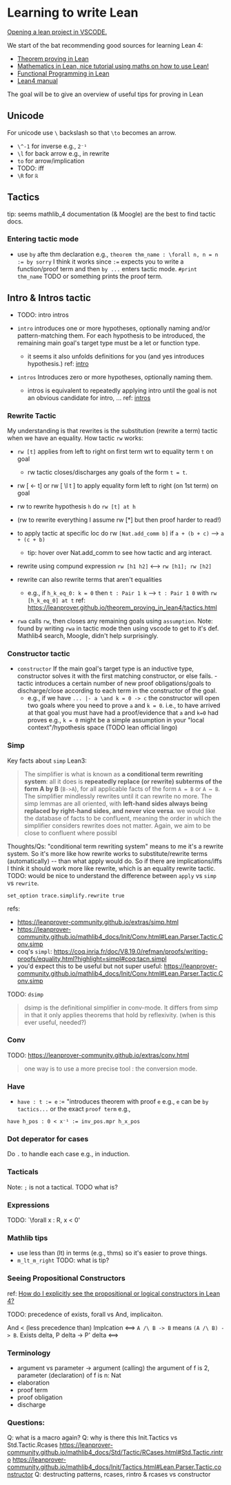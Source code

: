 # Learning to write Lean

[Opening a lean project in VSCODE.](https://proofassistants.stackexchange.com/questions/2760/how-does-one-create-a-lean-project-and-have-mathlib-import-work-when-not-creatin/3779#3779)

We start of the bat recommending good sources for learning Lean 4:
- [Theorem proving in Lean](https://leanprover.github.io/theorem_proving_in_lean4/)
- [Mathematics in Lean, nice tutorial using maths on how to use Lean!](https://leanprover-community.github.io/mathematics_in_lean/)
- [Functional Programming in Lean](https://leanprover.github.io/functional_programming_in_lean/)
- [Lean4 manual](https://lean-lang.org/lean4/doc/whatIsLean.html)

The goal will be to give an overview of useful tips for proving in Lean

## Unicode

For unicode use `\` backslash so that `\to` becomes an arrow. 
- `\^-1` for inverse e.g., `2⁻¹`
- `\l` for back arrow e.g., in rewrite
- `to` for arrow/implication
- TODO: iff
- `\R` for `ℝ`

## Tactics
tip: seems mathlib_4 documentation (& Moogle) are the best to find tactic docs.

### Entering tactic mode

- use `by` afte thm declaration e.g., `theorem thm_name : \forall n, n = n := by sorry` I think it works since `:=` expects you to write a function/proof term and then `by ...` enters tactic mode. `#print thm_name` TODO or something prints the proof term.

## Intro & Intros tactic
- TODO: intro intros

- `intro` introduces one or more hypotheses, optionally naming and/or pattern-matching them. For each hypothesis to be introduced, the remaining main goal's target type must be a let or function type.
  - it seems it also unfolds definitions for you (and yes introduces hypothesis.)
ref: [intro](https://leanprover-community.github.io/mathlib4_docs/Init/Tactics.html#Lean.Parser.Tactic.intro)

- `intros` Introduces zero or more hypotheses, optionally naming them.
  - intros is equivalent to repeatedly applying intro until the goal is not an obvious candidate for intro, ...
ref: [intros](https://leanprover-community.github.io/mathlib4_docs/Init/Tactics.html#Lean.Parser.Tactic.intros)

### Rewrite Tactic

My understanding is that rewrites is the substitution (rewrite a term) tactic when we have an equality. 
How tactic `rw` works:
- `rw [t]` applies from left to right on first term wrt to equality term `t` on goal
  - rw tactic closes/discharges any goals of the form `t = t`.
- rw [ <- t] or rw [ \l t ] to apply equality form left to right (on 1st term) on goal
- rw to rewrite hypothesis `h` do `rw [t] at h` 
- (rw to rewrite everything I assume rw [*] but then proof harder to read!)
- to apply tactic at specific loc do rw `[Nat.add_comm b]` if `a + (b + c)` --> `a + (c + b)`
  - tip: hover over Nat.add_comm to see how tactic and arg interact.
- rewrite using compund expression `rw [h1 h2]` <--> `rw [h1]; rw [h2]`
- rewrite can also rewrite terms that aren't equalities 
  - e.g., if `h_k_eq_0: k = 0` then `t : Pair 1 k` --> `t : Pair 1 0` with `rw [h_k_eq_0] at t`
ref: https://leanprover.github.io/theorem_proving_in_lean4/tactics.html

- `rwa` calls `rw`, then closes any remaining goals using `assumption`. Note: found by writing `rwa` in tactic mode then using vscode to get to it's def. Mathlib4 search, Moogle, didn't help surprisingly.

### Constructor tactic

- `constructor` If the main goal's target type is an inductive type, constructor solves it with the first matching constructor, or else fails.
  -tactic introduces a certain number of new proof obligations/goals to discharge/close according to each term in the constructor of the goal. 
  - e.g., if we have `... |- a \and k = 0 -> c` the constructor will open two goals where you need to prove `a` and `k = 0`. i.e., to have arrived at that goal you must have had a proof/evidence that `a` and `k=0` had proves e.g., `k = 0` might be a simple assumption in your "local context"/hypothesis space (TODO lean official lingo)

### Simp

Key facts about `simp` Lean3:
> The simplifier is what is known as **a conditional term rewriting system**: all it does is **repeatedly replace (or rewrite) subterms of the form A by B** (`B->A`), for all applicable facts of the form `A = B` or `A ↔ B`. The simplifier mindlessly rewrites until it can rewrite no more. The simp lemmas are all oriented, with **left-hand sides always being replaced by right-hand sides, and never vice versa**. 
> we would like the database of facts to be confluent, meaning the order in which the simplifier considers rewrites does not matter. Again, we aim to be close to confluent where possibl


Thoughts/Qs: "conditional term rewriting system" means to me it's a rewrite system. So it's more like how rewrite works to substitute/rewrite terms (automatically) -- than what apply would do. So if there are implications/iffs I think it should work more like rewrite, which is an equality rewrite tactic.
TODO: would be nice to understand the difference between `apply` vs `simp` vs `rewrite`.

```lean
set_option trace.simplify.rewrite true
```

refs:
  - https://leanprover-community.github.io/extras/simp.html
  - https://leanprover-community.github.io/mathlib4_docs/Init/Conv.html#Lean.Parser.Tactic.Conv.simp
  - coq's `simpl`: https://coq.inria.fr/doc/V8.19.0/refman/proofs/writing-proofs/equality.html?highlight=simpl#coq:tacn.simpl
  - you'd expect this to be useful but not super useful: https://leanprover-community.github.io/mathlib4_docs/Init/Conv.html#Lean.Parser.Tactic.Conv.simp


TODO: `dsimp`
> dsimp is the definitional simplifier in conv-mode. It differs from simp in that it only applies theorems that hold by reflexivity. (when is this ever useful, needed?)

### Conv
TODO: https://leanprover-community.github.io/extras/conv.html

> one way is to use a more precise tool : the conversion mode.

### Have
- `have : t := e` := "introduces theorem with proof `e` e.g., `e` can be `by tactics...` or the exact `proof term`
e.g.,
```lean
have h_pos : 0 < x⁻¹ := inv_pos.mpr h_x_pos
```

### Dot deperator for cases
Do `.` to handle each case e.g., in induction.


### Tacticals
Note: `;` is not a tactical. TODO what is?

### Expressions

TODO: `\forall x : R, x < 0'

### Mathlib tips

- use less than (lt) in terms (e.g., thms) so it's easier to prove things.
- `m_lt_m_right` TODO: what is tip?

### Seeing Propositional Constructors
ref: [How do I explicitly see the propositional or logical constructors in Lean 4?](https://proofassistants.stackexchange.com/questions/3794/how-do-i-explicitly-see-the-propositional-or-logical-constructors-in-lean-4)

TODO: precedence of exists, forall vs And, implicaiton. 

And < (less precedence than) Implcation <==> `A /\ B -> B` means `(A /\ B) -> B`.
Exists delta, P delta -> P' delta <==>

### Terminology

- argument vs parameter -> argument (calling) the argument of f is 2, parameter (declaration) of f is n: Nat
- elaboration
- proof term
- proof obligation
- discharge

### Questions:
Q: what is a macro again?
Q: why is there this Init.Tactics vs Std.Tactic.Rcases 
https://leanprover-community.github.io/mathlib4_docs/Std/Tactic/RCases.html#Std.Tactic.rintro
https://leanprover-community.github.io/mathlib4_docs/Init/Tactics.html#Lean.Parser.Tactic.constructor
Q: destructing patterns, rcases, rintro & rcases vs constructor
